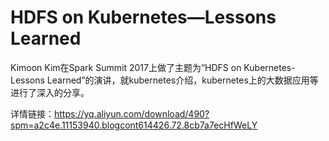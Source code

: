 # HDFS on Kubernetes—Lessons Learned
Kimoon Kim在Spark Summit 2017上做了主题为“HDFS on Kubernetes-Lessons Learned”的演讲，就kubernetes介绍，kubernetes上的大数据应用等进行了深入的分享。

详情链接：https://yq.aliyun.com/download/490?spm=a2c4e.11153940.blogcont614426.72.8cb7a7ecHfWeLY
